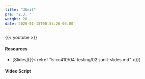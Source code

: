 ```yaml
---
title: "JUnit"
pre: "2.J. "
weight: 20
date: 2020-01-15T00:53:26-05:00
---
```


{{< youtube  >}}

<!-- TODO FIXME -->

#### Resources

* [Slides]({{< relref "5-cc410/04-testing/02-junit-slides.md" >}})

#### Video Script

